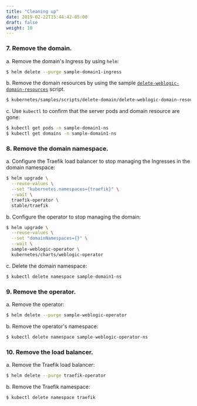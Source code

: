 ```yaml
---
title: "Cleaning up"
date: 2019-02-22T15:44:42-05:00
draft: false
weight: 10
---
```



### 7. Remove the domain.

a.	Remove the domain's Ingress by using `helm`:

```bash
$ helm delete --purge sample-domain1-ingress
```
b.	Remove the domain resources by using the sample [`delete-weblogic-domain-resources`](../kubernetes/samples/scripts/delete-domain/delete-weblogic-domain-resources.sh) script.

```bash
$ kubernetes/samples/scripts/delete-domain/delete-weblogic-domain-resources.sh -d sample-domain1
```

c.	Use `kubectl` to confirm that the server pods and domain resource are gone:

```bash
$ kubectl get pods -n sample-domain1-ns
$ kubectl get domains -n sample-domain1-ns
```

### 8. Remove the domain namespace.
a.	Configure the Traefik load balancer to stop managing the Ingresses in the domain namespace:

```bash
$ helm upgrade \
  --reuse-values \
  --set "kubernetes.namespaces={traefik}" \
  --wait \
  traefik-operator \
  stable/traefik
```

b.	Configure the operator to stop managing the domain:

```bash
$ helm upgrade \
  --reuse-values \
  --set "domainNamespaces={}" \
  --wait \
  sample-weblogic-operator \
  kubernetes/charts/weblogic-operator
```
c.	Delete the domain namespace:

```bash
$ kubectl delete namespace sample-domain1-ns
```


### 9. Remove the operator.

a.	Remove the operator:

```bash
$ helm delete --purge sample-weblogic-operator
```

b.	Remove the operator's namespace:

```bash
$ kubectl delete namespace sample-weblogic-operator-ns
```

### 10. Remove the load balancer.

a.	Remove the Traefik load balancer:

```bash
$ helm delete --purge traefik-operator
```

b.	Remove the Traefik namespace:

```bash
$ kubectl delete namespace traefik
```
